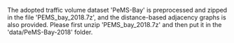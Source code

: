 The adopted traffic volume dataset 'PeMS-Bay' is preprocessed and zipped in the file 'PEMS_bay_2018.7z', and the distance-based adjacency graphs is also provided. Please first unzip 'PEMS_bay_2018.7z' and then put it in the 'data/PeMS-Bay-2018' folder.
